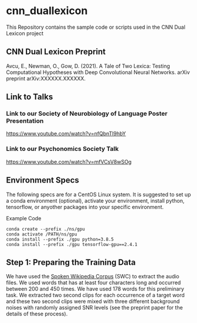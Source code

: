 # cnn_duallexicon
This Repository contains the sample code or scripts used in the CNN Dual Lexicon project

## CNN Dual Lexicon Preprint

Avcu, E., Newman, O., Gow, D. (2021). A Tale of Two Lexica: Testing Computational Hypotheses with Deep Convolutional Neural Networks. arXiv preprint arXiv:XXXXXX.XXXXXX.

## Link to Talks

### Link to our Society of Neurobiology of Language Poster Presentation
https://www.youtube.com/watch?v=nfQbnTl9hbY

### Link to our Psychonomics Society Talk
https://www.youtube.com/watch?v=mfVCsV8wSOg

## Environment Specs
The following specs are for a CentOS Linux system.
It is suggested to set up a conda environment (optional), activate your environment, install python, tensorflow, or anyother packages into your specific environment.

Example Code
```
conda create --prefix ./ns/gpu
conda activate /PATH/ns/gpu
conda install --prefix ./gpu python=3.8.5
conda install --prefix ./gpu tensorflow-gpu==2.4.1
```

## Step 1: Preparing the Training Data
We have used the [Spoken Wikipedia Corpus](https://nats.gitlab.io/swc/) (SWC) to extract the audio files. We used words that has at least four characters long and occurred between 200 and 450 times. We have used 178 words for this preliminary task.
We extracted two second clips for each occurrence of a target word and these two second clips were mixed with three different background noises with randomly assigned SNR levels (see the preprint paper for the details of these process).
